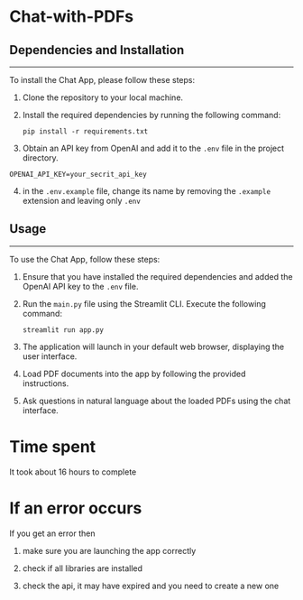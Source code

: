 # Chat-with-PDFs


## Dependencies and Installation
----------------------------
To install the Chat App, please follow these steps:

1. Clone the repository to your local machine.

2. Install the required dependencies by running the following command:
   ```
   pip install -r requirements.txt
   ```

3. Obtain an API key from OpenAI and add it to the `.env` file in the project directory.
```commandline
OPENAI_API_KEY=your_secrit_api_key
```

4. in the `.env.example` file, change its name by removing the `.example` extension and leaving only `.env`

## Usage
-----
To use the Chat App, follow these steps:

1. Ensure that you have installed the required dependencies and added the OpenAI API key to the `.env` file.

2. Run the `main.py` file using the Streamlit CLI. Execute the following command:
   ```
   streamlit run app.py
   ```

3. The application will launch in your default web browser, displaying the user interface.

4. Load PDF documents into the app by following the provided instructions.

5. Ask questions in natural language about the loaded PDFs using the chat interface.


# Time spent

It took about 16 hours to complete 


# If an error occurs 

If you get an error then 

1. make sure you are launching the app correctly

2. check if all libraries are installed 

3. check the api, it may have expired and you need to create a new one 
